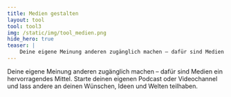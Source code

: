```yaml
---
title: Medien gestalten
layout: tool
tool: tool3
img: /static/img/tool_medien.png
hide_hero: true
teaser: |
    Deine eigene Meinung anderen zugänglich machen – dafür sind Medien ein hervorragendes Mittel. Starte deinen eigenen Podcast oder Videochannel und lass andere an deinen Wünschen, Ideen und Welten teilhaben.
---
```


Deine eigene Meinung anderen zugänglich machen – dafür sind Medien ein hervorragendes Mittel. Starte deinen eigenen Podcast oder Videochannel und lass andere an deinen Wünschen, Ideen und Welten teilhaben.
